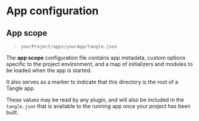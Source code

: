 # App configuration

## App scope

> `yourProject/apps/yourApp/tangle.json`

The **app scope** configuration file contains app metadata, custom options
specific to the project environment, and a map of initializers and modules to
be loaded when the app is started.

It also serves as a marker to indicate that this directory is the root of a
Tangle app.

These values may be read by any plugin, and will also be included in the
`tangle.json` that is available to the running app once your project has been
built.

